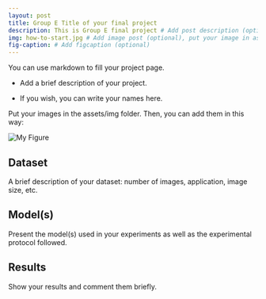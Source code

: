 ```yaml
---
layout: post
title: Group E Title of your final project
description: This is Group E final project # Add post description (optional)
img: how-to-start.jpg # Add image post (optional), put your image in assets/img/
fig-caption: # Add figcaption (optional)
---
```


You can use markdown to fill your project page.

- Add a brief description of your project.

- If you wish, you can write your names here.

Put your images in the assets/img folder. Then, you can add them in this way:

![My Figure]({{site.baseurl}}/assets/img/we-in-rest.jpg)

## Dataset
A brief description of your dataset: number of images, application, image size, etc.

## Model(s)
Present the model(s) used in your experiments as well as the experimental protocol followed.

## Results
Show your results and comment them briefly.
